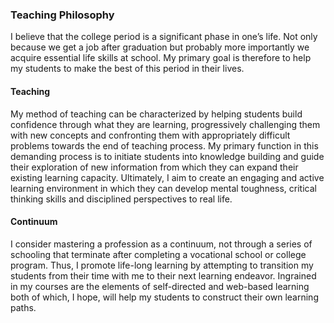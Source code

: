 ### Teaching Philosophy
I believe that the college period is a significant phase in one’s life. Not only because we get a job after graduation but probably more importantly we acquire essential life skills at school. My primary goal is therefore to help my students to make the best of this period in their lives.

#### Teaching
My method of teaching can be characterized by helping students build confidence through what they are learning, progressively challenging them with new concepts and confronting them with appropriately difficult problems towards the end of teaching process. My primary function in this demanding process is to initiate students into knowledge building and guide their exploration of new information from which they can expand their existing learning capacity. Ultimately, I aim to create an engaging and active learning environment in which they can develop mental toughness, critical thinking skills and disciplined perspectives to real life.

#### Continuum
I consider mastering a profession as a continuum, not through a series of schooling that terminate after completing a vocational school or college program. Thus, I promote life-long learning by attempting to transition my students from their time with me to their next learning endeavor. Ingrained in my courses are the elements of self-directed and web-based learning both of which, I hope, will help my students to construct their own learning paths. 
